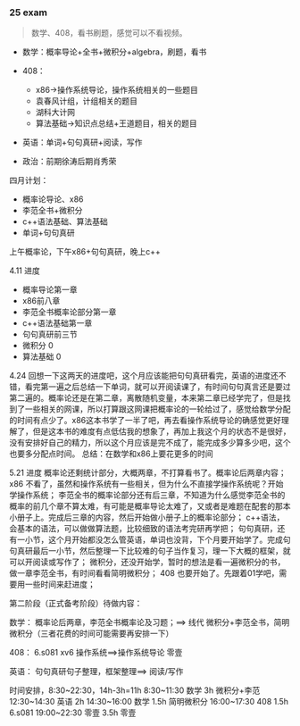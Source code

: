 ### 25 exam
>数学、408，看书刷题，感觉可以不看视频。

- 数学：概率导论+全书+微积分+algebra，刷题，看书

- 408：
  - x86->操作系统导论，操作系统相关的一些题目
  - 袁春风计组，计组相关的题目
  - 湖科大计网
  - 算法基础->知识点总结+王道题目，相关的题目

- 英语：单词+句句真研+阅读，写作

- 政治：前期徐涛后期肖秀荣

四月计划：
- 概率论导论、x86
- 李范全书+微积分
- c++语法基础、算法基础
- 单词+句句真研

上午概率论，下午x86+句句真研，晚上c++

4.11 进度
- 概率导论第一章
- x86前八章
- 李范全书概率论部分第一章
- c++语法基础第一章
- 句句真研前三节
- 微积分 0
- 算法基础 0

4.24
回想一下这两天的进度吧，这个月应该能把句句真研看完，英语的进度还不错，看完第一遍之后总结一下单词，就可以开阅读课了，有时间句句真言还是要过第二遍的。概率论还是在第二章，离散随机变量，本来第二章已经学完了，但是找到了一些相关的网课，所以打算跟这网课把概率论的一轮给过了，感觉给数学分配的时间有点少了。x86这本书学了一半了吧，再去看操作系统导论的确感觉更好理解了，但是这本书的难度有点低估我的想象了，再加上我这个月的状态不是很好，没有安排好自己的精力，所以这个月应该是完不成了，能完成多少算多少吧，这个也要多分配点时间。
总结：在数学和x86上要花更多的时间

5.21 进度
概率论还剩统计部分，大概两章，不打算看书了。概率论后两章内容；
x86 不看了，虽然和操作系统有一些相关，但为什么不直接学操作系统呢？开始学操作系统；
李范全书的概率论部分还有后三章，不知道为什么感觉李范全书的概率的前几个章不算太难，有可能是概率导论太难了，又或者是难题在配套的那本小册子上。完成后三章的内容，然后开始做小册子上的概率论部分；
c++语法，会基本的语法，可以做做算法题，比较细致的语法考完研再学把；
句句真研，还有一小节，这个月开始都没怎么管英语，单词也没背，下个月要开始学了。完成句句真研最后一小节，然后整理一下比较难的句子当作复习，理一下大概的框架，就可以开阅读或写作了；
微积分，还没开始学，暂时的想法是看一遍微积分的书，做一章李范全书，有时间看看简明微积分；
408 也要开始了。先跟着01学吧，需要用一些时间来赶进度；

第二阶段（正式备考阶段）待做内容：

数学：
概率论后两章，李范全书概率论及习题；==> 线代
微积分+李范全书，简明微积分（三者花费的时间可能需要再安排一下）

408：
6.s081 xv6 操作系统==>操作系统导论
零壹

英语：
句句真研句子整理，框架整理==> 阅读/写作

时间安排，8:30~22:30，14h-3h=11h
8:30~11:30 数学 3h      微积分+李范
12:30~14:30 英语 2h
14:30~16:00 数学 1.5h   简明微积分
16:00~17:30 408 1.5h    6.s081
19:00~22:30 零壹 3.5h   零壹